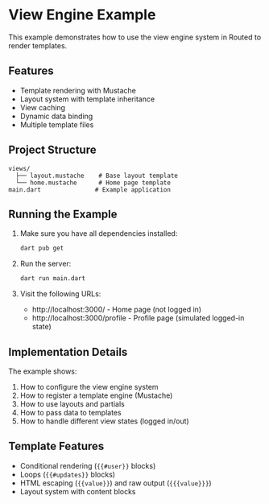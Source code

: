 # View Engine Example

This example demonstrates how to use the view engine system in Routed to render templates.

## Features

- Template rendering with Mustache
- Layout system with template inheritance
- View caching
- Dynamic data binding
- Multiple template files

## Project Structure

```
views/
  ├── layout.mustache    # Base layout template
  └── home.mustache      # Home page template
main.dart               # Example application
```

## Running the Example

1. Make sure you have all dependencies installed:
   ```bash
   dart pub get
   ```

2. Run the server:
   ```bash
   dart run main.dart
   ```

3. Visit the following URLs:
    - http://localhost:3000/ - Home page (not logged in)
    - http://localhost:3000/profile - Profile page (simulated logged-in state)

## Implementation Details

The example shows:

1. How to configure the view engine system
2. How to register a template engine (Mustache)
3. How to use layouts and partials
4. How to pass data to templates
5. How to handle different view states (logged in/out)

## Template Features

- Conditional rendering (`{{#user}}` blocks)
- Loops (`{{#updates}}` blocks)
- HTML escaping (`{{value}}`) and raw output (`{{{value}}}`)
- Layout system with content blocks 